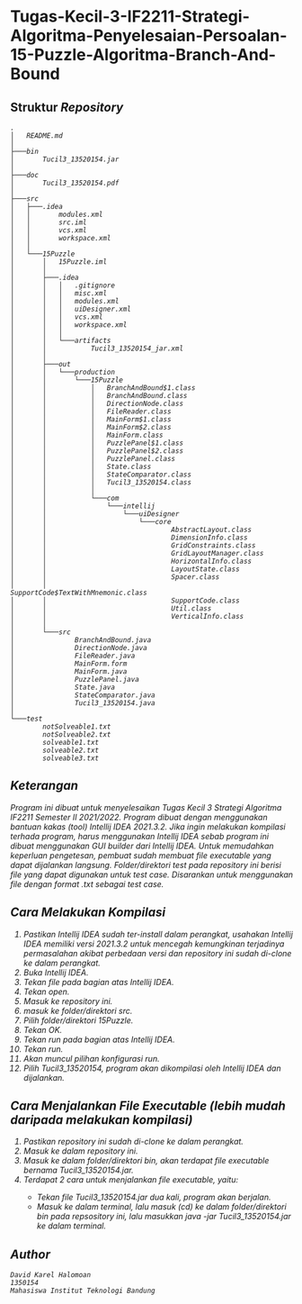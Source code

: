 # Tugas-Kecil-3-IF2211-Strategi-Algoritma-Penyelesaian-Persoalan-15-Puzzle-Algoritma-Branch-And-Bound

## Struktur <i>Repository<i>
    .
    │   README.md
    │
    ├───bin
    │       Tucil3_13520154.jar
    │
    ├───doc
    │       Tucil3_13520154.pdf
    │
    ├───src
    │   ├───.idea
    │   │       modules.xml
    │   │       src.iml
    │   │       vcs.xml
    │   │       workspace.xml
    │   │
    │   └───15Puzzle
    │       │   15Puzzle.iml
    │       │
    │       ├───.idea
    │       │   │   .gitignore
    │       │   │   misc.xml
    │       │   │   modules.xml
    │       │   │   uiDesigner.xml
    │       │   │   vcs.xml
    │       │   │   workspace.xml
    │       │   │
    │       │   └───artifacts
    │       │           Tucil3_13520154_jar.xml
    │       │
    │       ├───out
    │       │   └───production
    │       │       └───15Puzzle
    │       │           │   BranchAndBound$1.class
    │       │           │   BranchAndBound.class
    │       │           │   DirectionNode.class
    │       │           │   FileReader.class
    │       │           │   MainForm$1.class
    │       │           │   MainForm$2.class
    │       │           │   MainForm.class
    │       │           │   PuzzlePanel$1.class
    │       │           │   PuzzlePanel$2.class
    │       │           │   PuzzlePanel.class
    │       │           │   State.class
    │       │           │   StateComparator.class
    │       │           │   Tucil3_13520154.class
    │       │           │
    │       │           └───com
    │       │               └───intellij
    │       │                   └───uiDesigner
    │       │                       └───core
    │       │                               AbstractLayout.class
    │       │                               DimensionInfo.class
    │       │                               GridConstraints.class
    │       │                               GridLayoutManager.class
    │       │                               HorizontalInfo.class
    │       │                               LayoutState.class
    │       │                               Spacer.class
    │       │                               SupportCode$TextWithMnemonic.class
    │       │                               SupportCode.class
    │       │                               Util.class
    │       │                               VerticalInfo.class
    │       │
    │       └───src
    │               BranchAndBound.java
    │               DirectionNode.java
    │               FileReader.java
    │               MainForm.form
    │               MainForm.java
    │               PuzzlePanel.java
    │               State.java
    │               StateComparator.java
    │               Tucil3_13520154.java
    │
    └───test
            notSolveable1.txt
            notSolveable2.txt
            solveable1.txt
            solveable2.txt
            solveable3.txt

## Keterangan
Program ini dibuat untuk menyelesaikan Tugas Kecil 3 Strategi Algoritma IF2211 Semester II 2021/2022. Program dibuat dengan menggunakan bantuan kakas (<i>tool<i>) Intellij IDEA 2021.3.2. Jika ingin melakukan kompilasi terhada program, harus menggunakan Intellij IDEA sebab program ini dibuat menggunakan GUI builder dari Intellij IDEA. Untuk memudahkan keperluan pengetesan, pembuat sudah membuat <i>file executable<i> yang dapat dijalankan langsung. Folder/direktori test pada <i>repository<i> ini berisi <i>file<i> yang dapat digunakan untuk <i>test case<i>. Disarankan untuk menggunakan <i>file<i> dengan format .txt sebagai <i>test case<i>.

## Cara Melakukan Kompilasi
1. Pastikan Intellij IDEA sudah ter-<i>install<i> dalam perangkat, usahakan Intellij IDEA memiliki versi 2021.3.2 untuk mencegah kemungkinan terjadinya permasalahan akibat perbedaan versi dan <i>repository<i> ini sudah di-<i>clone<i> ke dalam perangkat.
2. Buka Intellij IDEA.
3. Tekan file pada bagian atas Intellij IDEA.
4. Tekan open.
5. Masuk ke <i>repository<i> ini.
6. masuk ke folder/direktori src.
7. Pilih folder/direktori 15Puzzle.
8. Tekan OK.
9. Tekan run pada bagian atas Intellij IDEA.
9. Tekan run.
10. Akan muncul pilihan konfigurasi run.
11. Pilih Tucil3_13520154, program akan dikompilasi oleh Intellij IDEA dan dijalankan.

## Cara Menjalankan File Executable (lebih mudah daripada melakukan kompilasi)
1. Pastikan <i>repository<i> ini sudah di-<i>clone<i> ke dalam perangkat.
2. Masuk ke dalam <i>repository<i> ini.
3. Masuk ke dalam folder/direktori bin, akan terdapat <i>file executable<i> bernama Tucil3_13520154.jar.
4. Terdapat 2 cara untuk menjalankan <i>file executable<i>, yaitu:
    - Tekan <i>file<i> Tucil3_13520154.jar dua kali, program akan berjalan.
    - Masuk ke dalam terminal, lalu masuk (cd) ke dalam folder/direktori bin pada <i>repsository<i> ini, lalu masukkan java -jar Tucil3_13520154.jar ke dalam terminal.

## Author
    David Karel Halomoan
    1350154
    Mahasiswa Institut Teknologi Bandung

